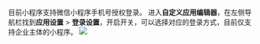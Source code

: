 目前小程序支持微信小程序手机号授权登录。
进入**自定义应用编辑器**，在左侧导航栏找到**应用设置** > **登录设置**，开启开关，可以选择对应的登录方式，目前仅支持企业主体的小程序。
![](https://qcloudimg.tencent-cloud.cn/raw/ab18eec468d09eb20acd39a446672d3b.png)
